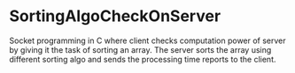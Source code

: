 # SortingAlgoCheckOnServer
Socket programming in C where client checks computation power of server by giving it the task of sorting an array. The server sorts the array using different sorting algo and sends the processing time reports to the client.
